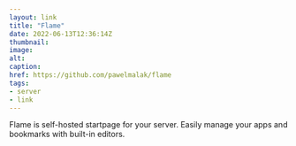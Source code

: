 ```yaml
---
layout: link
title: "Flame"
date: 2022-06-13T12:36:14Z
thumbnail:
image:
alt:
caption:
href: https://github.com/pawelmalak/flame
tags:
- server
- link
---
```


Flame is self-hosted startpage for your server. Easily manage your apps and bookmarks with built-in editors.
